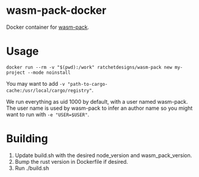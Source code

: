 # wasm-pack-docker
Docker container for [wasm-pack](https://rustwasm.github.io/wasm-pack).

# Usage
```
docker run --rm -v "$(pwd):/work" ratchetdesigns/wasm-pack new my-project --mode noinstall
```

You may want to add `-v "path-to-cargo-cache:/usr/local/cargo/registry"`.

We run everything as uid 1000 by default, with a user named wasm-pack.
The user name is used by wasm-pack to infer an author name so you might want to run with `-e "USER=$USER"`.

# Building
1. Update build.sh with the desired node_version and wasm_pack_version.
2. Bump the rust version in Dockerfile if desired.
3. Run ./build.sh
